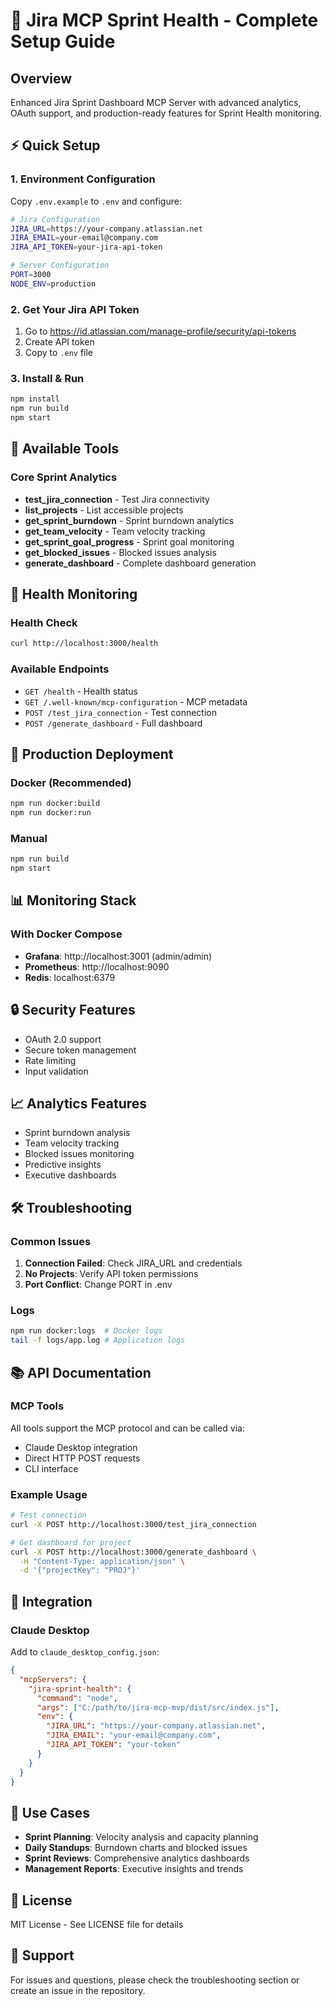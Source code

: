 # 🚀 Jira MCP Sprint Health - Complete Setup Guide

## Overview
Enhanced Jira Sprint Dashboard MCP Server with advanced analytics, OAuth support, and production-ready features for Sprint Health monitoring.

## ⚡ Quick Setup

### 1. Environment Configuration
Copy `.env.example` to `.env` and configure:

```bash
# Jira Configuration
JIRA_URL=https://your-company.atlassian.net
JIRA_EMAIL=your-email@company.com
JIRA_API_TOKEN=your-jira-api-token

# Server Configuration  
PORT=3000
NODE_ENV=production
```

### 2. Get Your Jira API Token
1. Go to https://id.atlassian.com/manage-profile/security/api-tokens
2. Create API token
3. Copy to `.env` file

### 3. Install & Run
```bash
npm install
npm run build
npm start
```

## 🔧 Available Tools

### Core Sprint Analytics
- **test_jira_connection** - Test Jira connectivity
- **list_projects** - List accessible projects
- **get_sprint_burndown** - Sprint burndown analytics
- **get_team_velocity** - Team velocity tracking
- **get_sprint_goal_progress** - Sprint goal monitoring
- **get_blocked_issues** - Blocked issues analysis
- **generate_dashboard** - Complete dashboard generation

## 🏥 Health Monitoring

### Health Check
```bash
curl http://localhost:3000/health
```

### Available Endpoints
- `GET /health` - Health status
- `GET /.well-known/mcp-configuration` - MCP metadata
- `POST /test_jira_connection` - Test connection
- `POST /generate_dashboard` - Full dashboard

## 🐳 Production Deployment

### Docker (Recommended)
```bash
npm run docker:build
npm run docker:run
```

### Manual
```bash
npm run build
npm start
```

## 📊 Monitoring Stack

### With Docker Compose
- **Grafana**: http://localhost:3001 (admin/admin)
- **Prometheus**: http://localhost:9090
- **Redis**: localhost:6379

## 🔒 Security Features

- OAuth 2.0 support
- Secure token management
- Rate limiting
- Input validation

## 📈 Analytics Features

- Sprint burndown analysis
- Team velocity tracking
- Blocked issues monitoring
- Predictive insights
- Executive dashboards

## 🛠️ Troubleshooting

### Common Issues
1. **Connection Failed**: Check JIRA_URL and credentials
2. **No Projects**: Verify API token permissions
3. **Port Conflict**: Change PORT in .env

### Logs
```bash
npm run docker:logs  # Docker logs
tail -f logs/app.log # Application logs
```

## 📚 API Documentation

### MCP Tools
All tools support the MCP protocol and can be called via:
- Claude Desktop integration
- Direct HTTP POST requests
- CLI interface

### Example Usage
```bash
# Test connection
curl -X POST http://localhost:3000/test_jira_connection

# Get dashboard for project
curl -X POST http://localhost:3000/generate_dashboard \
  -H "Content-Type: application/json" \
  -d '{"projectKey": "PROJ"}'
```

## 🔗 Integration

### Claude Desktop
Add to `claude_desktop_config.json`:
```json
{
  "mcpServers": {
    "jira-sprint-health": {
      "command": "node",
      "args": ["C:/path/to/jira-mcp-mvp/dist/src/index.js"],
      "env": {
        "JIRA_URL": "https://your-company.atlassian.net",
        "JIRA_EMAIL": "your-email@company.com", 
        "JIRA_API_TOKEN": "your-token"
      }
    }
  }
}
```

## 🎯 Use Cases

- **Sprint Planning**: Velocity analysis and capacity planning
- **Daily Standups**: Burndown charts and blocked issues
- **Sprint Reviews**: Comprehensive analytics dashboards
- **Management Reports**: Executive insights and trends

## 📄 License
MIT License - See LICENSE file for details

## 🤝 Support
For issues and questions, please check the troubleshooting section or create an issue in the repository.